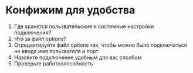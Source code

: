 # Конфижим для удобства

1. Где хранятся пользвательские и системные настройки подключения?
2. Что за файл options?
3. Отредактируйте файл options так, чтобы можно было подключаться не вводя имя пользвателя и порт
4. Назовите подключение удобным для вас спсобом
5. Проверьте работоспособность
